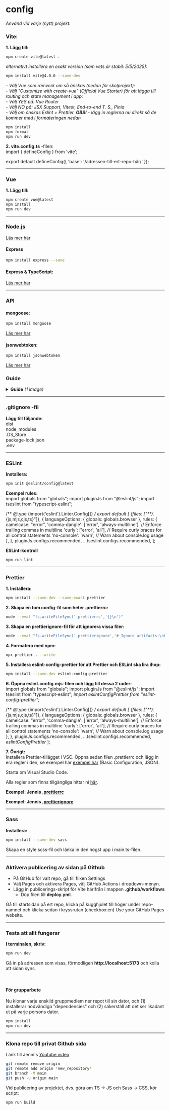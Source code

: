 # config
*Använd vid varje (nytt) projekt:*

### Vite:
**1. Lägg till:**
```bash
npm create vite@latest .
```
*alternativt installera en exakt version (som vets är stabil: 5/5/2025):*
```bash
npm install vite@4.0.0 --save-dev
```
*- Välj Vue som ramverk om så önskas (nedan för skolprojekt):*
<br>*- Välj "Customize with create-vue" (Official Vue Starter) för att lägga till routing och state management i app:*
<br>*- Välj YES på: Vue Router*
<br>*- Välj NO på: JSX Support, Vitest, End-to-end T. S., Pinia*
<br>*- Välj om önskas Eslint + Prettier. **OBS!** - lägg in reglerna nu direkt så de kommer med i formateringen nedan*

```bash
npm install
npm format
npm run dev
```
**2. vite.config.ts** -filen: <br>
import { defineConfig } from 'vite';

export default defineConfig({
  'base': '/adressen-till-ert-repo-här/'
});

-----

### Vue
**1. Lägg till:** 
```bash
npm create vue@latest
npm install
npm run dev
```

-----

### Node.js
[Läs mer här](https://nodejs.org/en/download)

#### Express
```bash
npm install express --save
```
#### Express & TypeScript:
[Läs mer här](https://kinsta.com/blog/express-typescript/?utm_source=chatgpt.com)

-----

### API

#### mongoose:
```bash
npm install mongoose
```
[Läs mer här](https://www.npmjs.com/package/mongoose)

#### jsonwebtoken:
```bash
npm install jsonwebtoken
```
[Läs mer här](https://www.npmjs.com/package/jsonwebtoken)

### Guide

<details>
<summary><strong>Guide</strong> <i>(1 image)</i></summary>

##### Från API-utvecklig kurs:
![Skärmavbild 2025-03-18 kl  08 52 38](https://github.com/user-attachments/assets/53734d58-5de6-4aaf-b91b-689aab7cf312)

</details>

-----

### .gitignore -fil
**Lägg till följande:** <br>
dist <br>
node_modules <br>
.DS_Store <br>
package-lock.json <br>
.env

-----

### ESLint
**Installera:** 
```bash
npm init @eslint/config@latest
```
**Exempel rules:** <br>
import globals from "globals";
import pluginJs from "@eslint/js";
import tseslint from "typescript-eslint";

/** @type {import('eslint').Linter.Config[]} */
export default [
  {files: ["**/*.{js,mjs,cjs,ts}"]},
  {
    languageOptions: { globals: globals.browser },
    rules: {
      camelcase: "error",
      'comma-dangle': ['error', 'always-multiline'], // Enforce trailing commas in multiline
      'curly': ['error', 'all'], // Require curly braces for all control statements
      'no-console': 'warn', // Warn about console.log usage
    },
  },
  pluginJs.configs.recommended,
  ...tseslint.configs.recommended,
];

**ESLint-kontroll**
```bash
npm run lint
```
-----

### Prettier
**1. Installera:** 
```bash
npm install --save-dev --save-exact prettier
```
**2. Skapa en tom config-fil som heter .prettierrc:** 
```bash
node --eval "fs.writeFileSync('.prettierrc','{}\n')"
```
**3. Skapa en prettierignore-fil för att ignorera vissa filer:** 
```bash
node --eval "fs.writeFileSync('.prettierignore','# Ignore artifacts:\nbuild\ncoverage\n')"
```
**4. Formatera med npm:** 
```bash
npx prettier . --write
```
**5. Installera eslint-config-prettier för att Prettier och ESLint ska lira ihop:** 
```bash
npm install --save-dev eslint-config-prettier
```
**6. Öppna eslint.config.mjs-filen och lägg till dessa 2 rader:** <br>
import globals from "globals";
import pluginJs from "@eslint/js";
import tseslint from "typescript-eslint";
*import eslintConfigPrettier from "eslint-config-prettier";*

/** @type {import('eslint').Linter.Config[]} */
export default [
  {files: ["**/*.{js,mjs,cjs,ts}"]},
  {
    languageOptions: { globals: globals.browser },
    rules: {
      camelcase: "error",
      'comma-dangle': ['error', 'always-multiline'], // Enforce trailing commas in multiline
      'curly': ['error', 'all'], // Require curly braces for all control statements
      'no-console': 'warn', // Warn about console.log usage
    },
  },
  pluginJs.configs.recommended,
  ...tseslint.configs.recommended,
  *eslintConfigPrettier*
];

**7. Övrigt:** <br>
Installera Prettier-tillägget i VSC.
Öppna sedan filen .prettierrc och lägg in era regler i den, se exempel här [exempel här](https://prettier.io/docs/en/configuration#basic-configuration) (Basic Configuration, JSON).

Starta om Visual Studio Code.

Alla regler som finns tillgängliga hittar ni [här](https://prettier.io/docs/en/options).

**Exempel: Jennis [.prettierrc](https://github.com/postmodernistx/configs/blob/main/.prettierrc.json)**

**Exempel: Jennis [.prettierignore](https://github.com/postmodernistx/configs/blob/main/.prettierignore)**

-----

### Sass
**Installera:** 
```bash
npm install --save-dev sass
```
Skapa en style.scss-fil och länka in den högst upp i main.ts-filen.

-----

### Aktivera publicering av sidan på Github
- På GitHub för valt repo, gå till fliken Settings
- Välj Pages och aktivera Pages, välj GitHub Actions i dropdown-menyn.
- Lägg in publicerings-skript för Vite härifrån i mappen **.github/workflows**
  - Döp filen till **deploy.yml**.

Gå till startsidan på ert repo, klicka på kugghjulet till höger under repo-namnet och klicka sedan i kryssrutan (checkbox:en) Use your GitHub Pages website.

-----

### Testa att allt fungerar
**I terminalen, skriv:**
```bash
npm run dev
```
Gå in på adressen som visas, förmodligen **http://localhost:5173** och kolla att sidan syns.

<br>

#### För grupparbete
Nu klonar varje enskild gruppmedlem ner repot till sin dator, och (1) installerar nödvändiga "dependencies" och (2) säkerställ att det ser likadant ut på varje persons dator.
```bash
npm install
npm run dev
```
-----

### Klona repo till privat Github sida
Länk till Jenni's [Youtube video](https://www.youtube.com/watch?v=AAP2b3fKYQ4)
```bash
git remote remove origin
git remote add origin *new_repository*
git branch -M main
git push -u origin main
```

Vid publicering av projektet, dvs. göra om TS -> JS och Sass -> CSS, kör script:
```bash
npm run build
```
